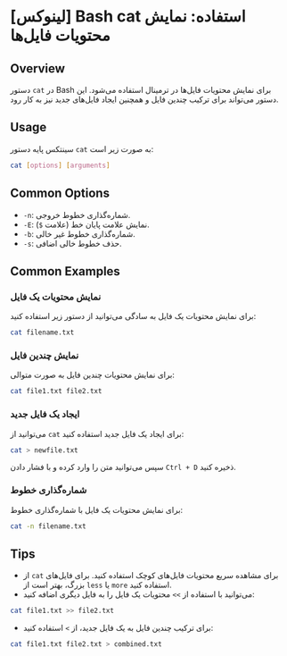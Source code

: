 # [لینوکس] Bash cat استفاده: نمایش محتویات فایل‌ها

## Overview
دستور `cat` در Bash برای نمایش محتویات فایل‌ها در ترمینال استفاده می‌شود. این دستور می‌تواند برای ترکیب چندین فایل و همچنین ایجاد فایل‌های جدید نیز به کار رود.

## Usage
سینتکس پایه دستور `cat` به صورت زیر است:

```bash
cat [options] [arguments]
```

## Common Options
- `-n`: شماره‌گذاری خطوط خروجی.
- `-E`: نمایش علامت پایان خط (علامت `$`).
- `-b`: شماره‌گذاری خطوط غیر خالی.
- `-s`: حذف خطوط خالی اضافی.

## Common Examples
### نمایش محتویات یک فایل
برای نمایش محتویات یک فایل به سادگی می‌توانید از دستور زیر استفاده کنید:

```bash
cat filename.txt
```

### نمایش چندین فایل
برای نمایش محتویات چندین فایل به صورت متوالی:

```bash
cat file1.txt file2.txt
```

### ایجاد یک فایل جدید
می‌توانید از `cat` برای ایجاد یک فایل جدید استفاده کنید:

```bash
cat > newfile.txt
```
سپس می‌توانید متن را وارد کرده و با فشار دادن `Ctrl + D` ذخیره کنید.

### شماره‌گذاری خطوط
برای نمایش محتویات یک فایل با شماره‌گذاری خطوط:

```bash
cat -n filename.txt
```

## Tips
- از `cat` برای مشاهده سریع محتویات فایل‌های کوچک استفاده کنید. برای فایل‌های بزرگ، بهتر است از `less` یا `more` استفاده کنید.
- می‌توانید با استفاده از `>>` محتویات یک فایل را به فایل دیگری اضافه کنید:

```bash
cat file1.txt >> file2.txt
```
- برای ترکیب چندین فایل به یک فایل جدید، از `>` استفاده کنید:

```bash
cat file1.txt file2.txt > combined.txt
```